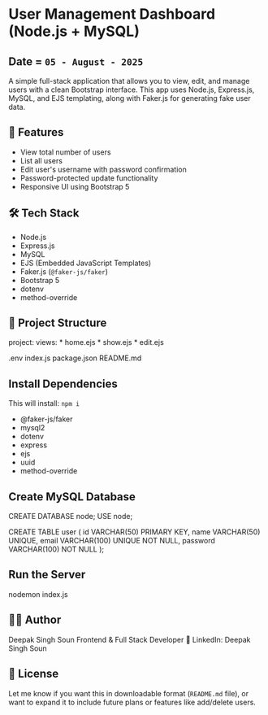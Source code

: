 # User Management Dashboard (Node.js + MySQL)

## Date = `05 - August - 2025`

A simple full-stack application that allows you to view, edit, and manage users with a clean Bootstrap interface. This app uses Node.js, Express.js, MySQL, and EJS templating, along with Faker.js for generating fake user data.

## 🚀 Features

- View total number of users
- List all users
- Edit user's username with password confirmation
- Password-protected update functionality
- Responsive UI using Bootstrap 5

## 🛠️ Tech Stack

- Node.js
- Express.js
- MySQL
- EJS (Embedded JavaScript Templates)
- Faker.js (`@faker-js/faker`)
- Bootstrap 5
- dotenv
- method-override

## 📁 Project Structure
project:
 views:
    * home.ejs
    * show.ejs
    * edit.ejs

 .env
 index.js
 package.json
 README.md

## Install Dependencies
This will install:
`npm i`

* @faker-js/faker
* mysql2
* dotenv
* express
* ejs
* uuid
* method-override

## Create MySQL Database

CREATE DATABASE node;
USE node;

CREATE TABLE user (
  id VARCHAR(50) PRIMARY KEY,
  name VARCHAR(50) UNIQUE,
  email VARCHAR(100) UNIQUE NOT NULL,
  password VARCHAR(100) NOT NULL
);

## Run the Server
nodemon index.js

## 👨‍💻 Author
Deepak Singh Soun
Frontend & Full Stack Developer
🔗 LinkedIn: Deepak Singh Soun

## 📃 License

Let me know if you want this in downloadable format (`README.md` file), or want to expand it to include future plans or features like add/delete users.
